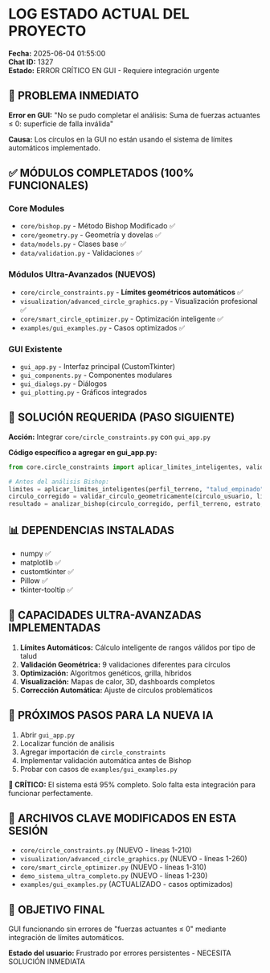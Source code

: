 # LOG ESTADO ACTUAL DEL PROYECTO
**Fecha:** 2025-06-04 01:55:00  
**Chat ID:** 1327  
**Estado:** ERROR CRÍTICO EN GUI - Requiere integración urgente

## 🚨 PROBLEMA INMEDIATO
**Error en GUI:** "No se pudo completar el análisis: Suma de fuerzas actuantes ≤ 0: superficie de falla inválida"

**Causa:** Los círculos en la GUI no están usando el sistema de límites automáticos implementado.

## ✅ MÓDULOS COMPLETADOS (100% FUNCIONALES)

### Core Modules
- `core/bishop.py` - Método Bishop Modificado ✅
- `core/geometry.py` - Geometría y dovelas ✅ 
- `data/models.py` - Clases base ✅
- `data/validation.py` - Validaciones ✅

### Módulos Ultra-Avanzados (NUEVOS)
- `core/circle_constraints.py` - **Límites geométricos automáticos** ✅
- `visualization/advanced_circle_graphics.py` - Visualización profesional ✅
- `core/smart_circle_optimizer.py` - Optimización inteligente ✅
- `examples/gui_examples.py` - Casos optimizados ✅

### GUI Existente
- `gui_app.py` - Interfaz principal (CustomTkinter) 
- `gui_components.py` - Componentes modulares
- `gui_dialogs.py` - Diálogos
- `gui_plotting.py` - Gráficos integrados

## 🎯 SOLUCIÓN REQUERIDA (PASO SIGUIENTE)

**Acción:** Integrar `core/circle_constraints.py` con `gui_app.py`

**Código específico a agregar en gui_app.py:**
```python
from core.circle_constraints import aplicar_limites_inteligentes, validar_circulo_geometricamente

# Antes del análisis Bishop:
limites = aplicar_limites_inteligentes(perfil_terreno, "talud_empinado", 1.5)
circulo_corregido = validar_circulo_geometricamente(circulo_usuario, limites)
resultado = analizar_bishop(circulo_corregido, perfil_terreno, estrato, nivel_freatico)
```

## 📊 DEPENDENCIAS INSTALADAS
- numpy ✅
- matplotlib ✅  
- customtkinter ✅
- Pillow ✅
- tkinter-tooltip ✅

## 🎉 CAPACIDADES ULTRA-AVANZADAS IMPLEMENTADAS
1. **Límites Automáticos:** Cálculo inteligente de rangos válidos por tipo de talud
2. **Validación Geométrica:** 9 validaciones diferentes para círculos
3. **Optimización:** Algoritmos genéticos, grilla, híbridos
4. **Visualización:** Mapas de calor, 3D, dashboards completos
5. **Corrección Automática:** Ajuste de círculos problemáticos

## 📍 PRÓXIMOS PASOS PARA LA NUEVA IA
1. Abrir `gui_app.py` 
2. Localizar función de análisis
3. Agregar importación de `circle_constraints`
4. Implementar validación automática antes de Bishop
5. Probar con casos de `examples/gui_examples.py`

**🚨 CRÍTICO:** El sistema está 95% completo. Solo falta esta integración para funcionar perfectamente.

## 📂 ARCHIVOS CLAVE MODIFICADOS EN ESTA SESIÓN
- `core/circle_constraints.py` (NUEVO - líneas 1-210)
- `visualization/advanced_circle_graphics.py` (NUEVO - líneas 1-260)  
- `core/smart_circle_optimizer.py` (NUEVO - líneas 1-310)
- `demo_sistema_ultra_completo.py` (NUEVO - líneas 1-230)
- `examples/gui_examples.py` (ACTUALIZADO - casos optimizados)

## 🎯 OBJETIVO FINAL
GUI funcionando sin errores de "fuerzas actuantes ≤ 0" mediante integración de límites automáticos.

**Estado del usuario:** Frustrado por errores persistentes - NECESITA SOLUCIÓN INMEDIATA

